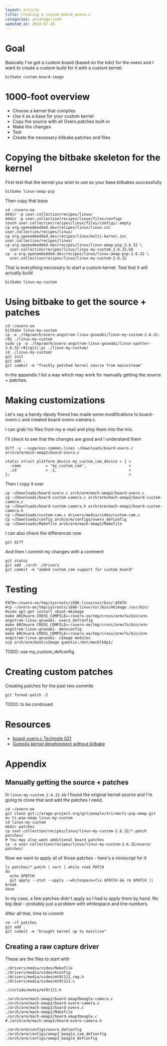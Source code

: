 ```yaml
---
layout: article
title: Creating a custom board_overo.c
categories: uncategorized
updated_at: 2010-07-28
---
```


Goal
====

Basically I've got a custom board (based on the tobi) for the overo and I want to create a custom build for it with a custom kernel.

    bitbake custom-board-image


1000-foot overview
==================

  * Choose a kernel that compiles
  * Use it as a base for your custom kernel
  * Copy the source with all Overo patches built-in
  * Make the changes
  * Test
  * Create the necessary bitbake patches and files


Copying the bitbake skeleton for the kernel
===============

First test that the kernel you wish to use as your base bitbakes successfully

    bitbake linux-omap-psp

Then copy that base

    cd ~/overo-oe
    mkdir -p user.collection/recipes/linux/
    mkdir -p user.collection/recipes/linux/files/configs
    touch user.collection/recipes/linux/files/configs/.empty
    cp org.openembedded.dev/recipes/linux/linux.inc user.collection/recipes/linux/
    cp org.openembedded.dev/recipes/linux/multi-kernel.inc user.collection/recipes/linux/
    cp org.openembedded.dev/recipes/linux/linux-omap-psp_2.6.32 \
      user.collection/recipes/linux/linux-my-custom_2.6.32.bb
    cp -a org.openembedded.dev/recipes/linux/linux-omap-psp-2.6.32 \
      user.collection/recipes/linux/linux-my-custom-2.6.32

That is everything necessary to start a custom kernel. Test that it will actually build

    bitbake linux-my-custom


Using bitbake to get the source + patches
=======================

    cd ~/overo-oe
    bitbake linux-my-custom
    cp -a ./tmp/work/overo-angstrom-linux-gnueabi/linux-my-custom-2.6.32-r81 ./linux-my-custom
    sudo cp -a ./tmp/work/overo-angstrom-linux-gnueabi/linux-spotter-2.6.32-r81/git/.pc ./linux-my-custom/
    cd ./linux-my-custom/
    git init
    git add .
    git commit -m "freshly patched kernel source from mainstream"

In the appendix I list a way which may work for manually getting the source + patches.


Making customizations
====================

Let's say a handy-dandy friend has made some modifications to board-overo.c and created board-overo-camera.c.

I can grab his files from my e-mail and plop them into the mix.

I'll check to see that the changes are good and I understand them

    diff -y --suppress-common-lines ~/Downloads/board-overo.c arch/arm/mach-omap2/board-overo.c

    static struct platform_device my_custom_cam_device = { <
      .name           = "my_custom_cam",                   <
      .id             = -1,                                <
    };                                                     <


Then I copy it over

    cp ~/Downloads/board-overo.c arch/arm/mach-omap2/board-overo.c
    cp ~/Downloads/board-custom-camera.c arch/arm/mach-omap2/board-custom-camera.c
    cp ~/Downloads/board-custom-camera.h arch/arm/mach-omap2/board-custom-camera.h
    cp ~/Downloads/custom-cam.c drivers/media/video/custom-cam.c
    cp ~/Downloads/config arch/arm/configs/overo_defconfig
    cp ~/Downloads/Makefile arch/arm/mach-omap2/Makefile

I can also check the differences now

    git diff

And then I commit my changes with a comment

    git status
    git add ./arch ./drivers
    git commit -m "added custom_cam support for custom_board"


Testing
=======

    PATH=~/overo-oe/tmp/sysroots/i686-linux/usr/bin/:$PATH
    #cp ~/overo-oe/tmp/sysroots/i686-linux/usr/bin/mkimage /usr/bin/
    #sudo apt-get install uboot-mkimage
    make ARCH=arm CROSS_COMPILE=~/overo-oe/tmp/cross/armv7a/bin/arm-angstrom-linux-gnueabi- overo_defconfig
    make ARCH=arm CROSS_COMPILE=~/overo-oe/tmp/cross/armv7a/bin/arm-angstrom-linux-gnueabi- menuconfig
    make ARCH=arm CROSS_COMPILE=~/overo-oe/tmp/cross/armv7a/bin/arm-angstrom-linux-gnueabi- uImage modules
    scp arch/arm/boot/uImage gumstix:/mnt/mmcblk0p1/

TODO: use my_custom_defconfig


Creating custom patches
=======================

Creating patches for the past two commits

    git format-patch -2

TODO: to be continued


Resources
=========

  * [board-overo.c Technote 021](http://old.nabble.com/board-overo.c-tp28833295p28838644.html)
  * [Gumstix kernel development without bitbake](http://www.jumpnowtek.com/index.php?option=com_content&view=article&id=46&Itemid=54)


Appendix
========

Manually getting the source + patches
-------------------------

In `linux-my-custom_2.6.32.bb` I found the original kernel source and I'm going to clone that and add the patches I need.

    cd ~/overo-oe
    git clone git://arago-project.org/git/people/sriram/ti-psp-omap.git
    mv ti-psp-omap linux-my-custom
    cd linux-my-custom
    mkdir patches
    cp user.collection/recipes/linux/linux-my-custom-2.6.32/*.patch patches/
    # You may also want additional board patches
    cp -a user.collection/recipes/linux/linux-my-custom-2.6.32/overo/ patches/

Now we want to apply all of those patches - here's a miniscript for it

    ls patches/*.patch | sort | while read PATCH
    do
      echo $PATCH
      git apply --stat --apply --whitespace=fix $PATCH && rm $PATCH || break
    done

In my case, a few patches didn't apply so I had to apply them by hand. No big deal - probably just a problem with whitespace and line numbers.

After all that, time to commit

    rm -rf patches
    git add .
    git commit -m "brought kernel up to mainline"


Creating a raw capture driver
-------------------

These are the files to start with

    ./drivers/media/video/Makefile
    ./drivers/media/video/Kconfig
    ./drivers/media/video/mt9t111_reg.h
    ./drivers/media/video/mt9t111.c
    
    ./include/media/mt9t111.h
    
    ./arch/arm/mach-omap2/board-omap3beagle-camera.c
    ./arch/arm/mach-omap2/board-overo-camera.c
    ./arch/arm/mach-omap2/board-overo.c
    ./arch/arm/mach-omap2/Makefile
    ./arch/arm/mach-omap2/board-omap3beagle.c
    #./arch/arm/mach-omap2/board-overo-camera.h
    
    ./arch/arm/configs/overo_defconfig
    ./arch/arm/configs/omap3_beagle_cam_defconfig
    ./arch/arm/configs/omap3_beagle_defconfig

